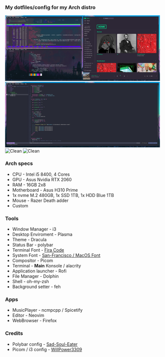 ### My dotfiles/config for my Arch distro

![Clean](./linux/images/desktop.png "Clean")
![Clean](./linux/images/nvim.png "Clean")
![Clean](./linux/images/menu.jpg "Clean")
![Clean](./linux/images/pfetch "Clean")

### Arch specs

* CPU - Intel i5 8400, 4 Cores
* GPU - Asus Nvidia RTX 2060
* RAM - 16GB 2x8
* Motherboard - Asus H310 Prime
* 1x nvme M.2 480GB, 1x SSD 1TB, 1x HDD Blue 1TB
* Mouse - Razer Death adder
* Custom

### Tools

* Window Manager - i3
* Desktop Enviroment - Plasma
* Theme - Dracula
* Status Bar - polybar
* Terminal Font - [Fira Code](https://github.com/ryanoasis/nerd-fonts/tree/master/patched-fonts/FiraCode)
* System Font - [San-Francisco / MacOS Font](https://aur.archlinux.org/packages/otf-san-francisco/)
* Compositor - Picom
* Terminal - **Main** Konsole / alacrity
* Application launcher - Rofi
* File Manager - Dolphin
* Shell - oh-my-zsh
* Background setter - feh

### Apps

* MusicPlayer - ncmpcpp / Spicetify
* Editor - Neovim
* WebBrowser - Firefox


### Credits 

* Polybar config - [Sad-Soul-Eater](https://github.com/Sad-Soul-Eater)
* Picom / i3 config - [WillPower3309](https://github.com/WillPower3309)
